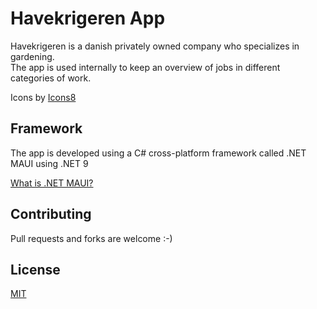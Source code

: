 # Havekrigeren App

Havekrigeren is a danish privately owned company who specializes in gardening.  
The app is used internally to keep an overview of jobs in different categories of work.


Icons by <a target="_blank" href="https://icons8.com">Icons8</a>

## Framework

The app is developed using a C# cross-platform framework called .NET MAUI using .NET 9

[What is .NET MAUI?](https://learn.microsoft.com/en-us/dotnet/maui/what-is-maui?view=net-maui-9.0)

## Contributing

Pull requests and forks are welcome :-)

## License

[MIT](https://choosealicense.com/licenses/mit/)
